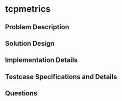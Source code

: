 # tcpmetrics

## Problem Description

## Solution Design

## Implementation Details

## Testcase Specifications and Details

## Questions